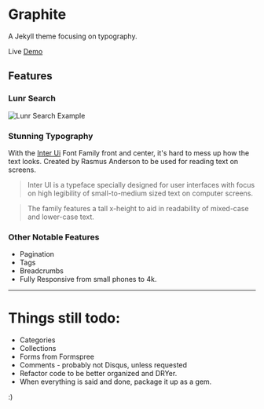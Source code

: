 # Graphite

A Jekyll theme focusing on typography.

Live [Demo](https://jpasholk.com/Graphite/)

## Features

### Lunr Search

![Lunr Search Example](/assets/img/LunrSearch.gif)

### Stunning Typography

With the [Inter Ui](https://rsms.me/inter/) Font Family front and center, it's hard to mess up how the text looks. Created by Rasmus Anderson to be used for reading text on screens.

> Inter UI is a typeface specially designed for user interfaces with focus on high legibility of small-to-medium sized text on computer screens.

> The family features a tall x-height to aid in readability of mixed-case and lower-case text.

### Other Notable Features

* Pagination
* Tags
* Breadcrumbs
* Fully Responsive from small phones to 4k.


---

# Things still todo:

* Categories
* Collections
* Forms from Formspree
* Comments - probably not Disqus, unless requested
* Refactor code to be better organized and DRYer.
* When everything is said and done, package it up as a gem.

:)
